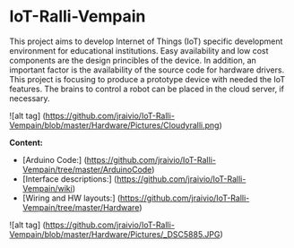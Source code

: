 # IoT-Ralli-Vempain
This project aims to develop Internet of Things (IoT) specific development environment for educational institutions. Easy availability and low cost components are the design princibles of the device. In addition, an important factor is the availability of the source code for hardware drivers. This project is focusing to produce a prototype device with needed the IoT features. The brains to control a robot can be placed in the cloud server, if necessary.    

![alt tag] (https://github.com/jraivio/IoT-Ralli-Vempain/blob/master/Hardware/Pictures/Cloudyralli.png)


**Content:**     
- [Arduino Code:] (https://github.com/jraivio/IoT-Ralli-Vempain/tree/master/ArduinoCode)    
- [Interface descriptions:] (https://github.com/jraivio/IoT-Ralli-Vempain/wiki)  
- [Wiring and HW layouts:] (https://github.com/jraivio/IoT-Ralli-Vempain/tree/master/Hardware)  


![alt tag] (https://github.com/jraivio/IoT-Ralli-Vempain/blob/master/Hardware/Pictures/_DSC5885.JPG)
